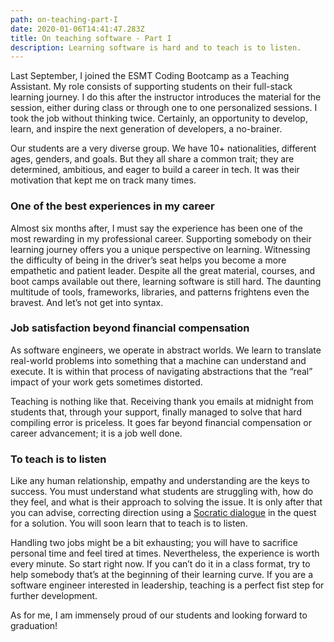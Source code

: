 ```yaml
---
path: on-teaching-part-I
date: 2020-01-06T14:41:47.283Z
title: On teaching software - Part I
description: Learning software is hard and to teach is to listen.
---
```


Last September, I joined the ESMT Coding Bootcamp as a Teaching Assistant. My role consists of supporting students on their full-stack learning journey. I do this after the instructor introduces the material for the session, either during class or through one to one personalized sessions. I took the job without thinking twice. Certainly, an opportunity to develop, learn, and inspire the next generation of developers, a no-brainer.

Our students are a very diverse group. We have 10+ nationalities, different ages, genders, and goals. But they all share a common trait; they are determined, ambitious, and eager to build a career in tech. It was their motivation that kept me on track many times.

### One of the best experiences in my career

Almost six months after, I must say the experience has been one of the most rewarding in my professional career. Supporting somebody on their learning journey offers you a unique perspective on learning. Witnessing the difficulty of being in the driver’s seat helps you become a more empathetic and patient leader. Despite all the great material, courses, and boot camps available out there, learning software is still hard. The daunting multitude of tools, frameworks, libraries, and patterns frightens even the bravest. And let’s not get into syntax.

### Job satisfaction beyond financial compensation

As software engineers, we operate in abstract worlds. We learn to translate real-world problems into something that a machine can understand and execute. It is within that process of navigating abstractions that the “real” impact of your work gets sometimes distorted.

Teaching is nothing like that. Receiving thank you emails at midnight from students that, through your support, finally managed to solve that hard compiling error is priceless. It goes far beyond financial compensation or career advancement; it is a job well done.

### To teach is to listen

Like any human relationship, empathy and understanding are the keys to success. You must understand what students are struggling with, how do they feel, and what is their approach to solving the issue. It is only after that you can advise, correcting direction using a [Socratic dialogue](https://en.wikipedia.org/wiki/Socratic_dialogue) in the quest for a solution. You will soon learn that to teach is to listen.

Handling two jobs might be a bit exhausting; you will have to sacrifice personal time and feel tired at times. Nevertheless, the experience is worth every minute. So start right now. If you can’t do it in a class format, try to help somebody that’s at the beginning of their learning curve. If you are a software engineer interested in leadership, teaching is a perfect fist step for further development.

As for me, I am immensely proud of our students and looking forward to graduation!
